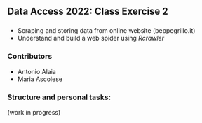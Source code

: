 ## Data Access 2022: Class Exercise 2

### 
- Scraping and storing data from online website (beppegrillo.it)
- Understand and build a web spider using <i>Rcrawler</i>

### Contributors

- Antonio Alaia
- Maria Ascolese

### Structure and personal tasks:

(work in progress)
